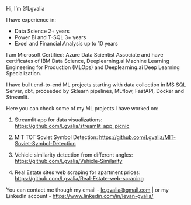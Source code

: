 Hi, I’m @Lgvalia

I have experience in:
- Data Science 2+ years 
- Power Bi and T-SQL 3+ years
- Excel and Financial Analysis up to 10 years


I am Microsoft Certified: Azure Data Scientist Associate and have certificates of IBM Data Science, Deeplearning.ai Machine Learning Engineering for Production (MLOps) and Deeplearning.ai Deep Learning Specialization.

I have built end-to-end ML projects starting with data collection in MS SQL Server, dbt, proceeded by Sklearn pipelines, MLflow, FastAPI, Docker and Streamlit.


Here you can check some of my ML projects I have worked on:

1. Streamlit app for data visualizations:
https://github.com/Lgvalia/streamlit_app_picnic

2. MIT TOT Soviet Symbol Detection:
https://github.com/Lgvalia/MIT-Soviet-Symbol-Detection

3. Vehicle similarity detection from different angles:
https://github.com/Lgvalia/Vehicle-Similarity

4. Real Estate sites web scraping for apartment prices:
https://github.com/Lgvalia/Real-Estate-web-scraping



You can contact me though my email - le.gvalia@gmail.com
 | or my LinkedIn account - https://www.linkedin.com/in/levan-gvalia/

<!---
Lgvalia/Lgvalia is a ✨ special ✨ repository because its `README.md` (this file) appears on your GitHub profile.
You can click the Preview link to take a look at your changes.
--->
